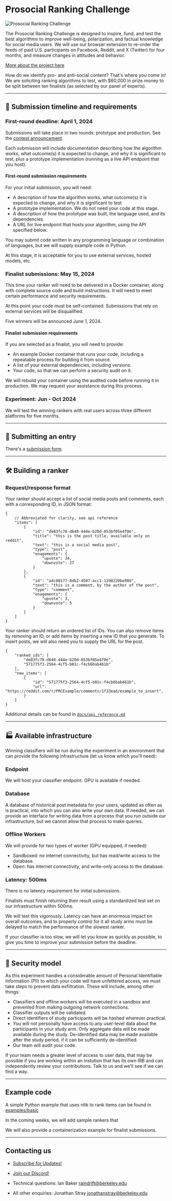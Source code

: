 # Prosocial Ranking Challenge

<p align="center">

![Prosocial Ranking Challenge](/docs/img/prc-logo.png?raw=true)

</p>

The Prosocial Ranking Challenge is designed to inspire, fund, and test the best algorithms to improve well-being, polarization, and factual knowledge for social media users. We will use our browser extension to re-order the feeds of paid U.S. participants on Facebook, Reddit, and X (Twitter) for four months, and measure changes in attitudes and behavior.

[More about the project here](https://humancompatible.ai/news/2024/01/18/the-prosocial-ranking-challenge-60000-in-prizes-for-better-social-media-algorithms/)

How do we identify pro- and anti-social content? That's where you come in! We are soliciting ranking algorithms to test, with $60,000 in prize money to be split between ten finalists (as selected by our panel of experts).

---

## 📅 Submission timeline and requirements

### First-round deadline: April 1, 2024

Submissions will take place in two rounds: prototype and production. See the [contest announcement](https://humancompatible.ai/news/2024/01/18/the-prosocial-ranking-challenge-60000-in-prizes-for-better-social-media-algorithms/).

Each submission will include documentation describing how the algorithm works, what outcome(s) it is expected to change, and why it is significant to test, plus a prototype implementation (running as a live API endpoint that you host).

#### First-round submission requirements

For your initial submission, you will need:

- A description of how the algorithm works, what outcome(s) it is expected to change, and why it is significant to test
- A prototype implementation. We do not need your code at this stage.
- A description of how the prototype was built, the language used, and its dependencies.
- A URL for live endpoint that hosts your algorithm, using the API specified below.

You may submit code written in any programming language or combination of languages, but we will supply example code in Python.

At this stage, it is acceptable for you to use external services, hosted models, etc.

### Finalist submissions: May 15, 2024

This time your ranker will need to be delivered in a Docker container, along with complete source code and build instructions. It will need to meet certain performance and security requirements.

At this point your code must be self-contained. Submissions that rely on external services will be disqualified.

Five winners will be announced June 1, 2024.

#### Finalist submission requirements

If you are selected as a finalist, you will need to provide:

- An example Docker container that runs your code, including a repeatable process for building it from source.
- A list of your external dependencies, including versions.
- Your code, so that we can perform a security audit on it.

We will rebuild your container using the audited code before running it in production. We may request your assistance during this process.

### Experiment: Jun - Oct 2024

We will test the winning rankers with real users across three different platforms for five months.

---

## 📨 Submitting an entry

There's a [submission form](https://forms.gle/tcRvtoFyhGeFyZup7).

---

## 🛠 Building a ranker

### Request/response format

Your ranker should accept a list of social media posts and comments, each with a corresponding ID, in JSON format:

```jsonc
{
    // Abbreviated for clarity, see api reference
    "items": [
        {
            "id": "de83fc78-d648-444e-b20d-853bf05e4f0e",
            "title": "this is the post title, available only on reddit",
            "text": "this is a social media post",
            "type": "post",
            "enagements": {
                "upvote": 34,
                "downvote": 27
            }
        },
        {
            "id": "a4c08177-8db2-4507-acc1-1298220be98d",
            "text": "this is a comment, by the author of the post",
            "type": "comment",
            "enagements": {
                "upvote": 3,
                "downvote": 5
            }
        }
    ]
}
```

Your ranker should return an ordered list of IDs. You can also remove items by removing an ID, or add items by inserting a new ID that you generate. To insert posts, we will also need you to supply the URL for the post.

```jsonc
{
    "ranked_ids": [
        "de83fc78-d648-444e-b20d-853bf05e4f0e",
        "571775f3-2564-4cf5-b01c-f4cb6bab461b"
    ],
    "new_items": [
        {
            "id": "571775f3-2564-4cf5-b01c-f4cb6bab461b",
            "url": "https://reddit.com/r/PRCExample/comments/1f33ead/example_to_insert",
        }
    ]
}
```

Additional details can be found in [`docs/api_reference.md`](/docs/api_reference.md)

---

## 🏭 Available infrastructure

Winning classifiers will be run during the experiment in an environment that can provide the following infrastructure (let us know which you'll need):

### Endpoint

We will host your classifier endpoint. GPU is available if needed.

### Database

A database of historical post metadata for your users, updated as often as is practical, into which you can also write your own data. If needed, we can provide an interface for writing data from a process that you run outside our infrastructure, but we cannot allow that process to make queries.

### Offline Workers

We will provide for two types of worker (GPU equipped, if needed):

- Sandboxed: no internet connectivity, but has read/write access to the database.
- Open: has internet connectivity, and write-only access to the database.

### Latency: 500ms

There is no latency requirement for initial submissions.

Finalists must finish returning their result using a standardized test set on our infrastructure within 500ms.

We will test this vigorously. Latency can have an enormous impact on overall outcomes, and to properly control for it all study arms must be delayed to match the performance of the slowest ranker.

If your classifier is too slow, we will let you know as quickly as possible, to give you time to improve your submission before the deadline.

---

## 🔐 Security model

As this experiment handles a considerable amount of Personal Identifiable Information (PII) to which your code will have unfettered access, we must take steps to prevent data exfiltration. These will include, among other things:

- Classifiers and offline workers will be executed in a sandbox and prevented from making outgoing network connections.
- Classifier outputs will be validated.
- Direct identifiers of study participants will be hashed wherever practical.
- You will not personally have access to any user-level data about the participants in your study arm. Only aggregate data will be made available during the study. De-identified data may be made available after the study period, if it can be sufficiently de-identified.
- Our team will audit your code.

If your team needs a greater level of access to user data, that may be possible if you are working within an instution that has its own IRB and can independently review your contributions. Talk to us and we'll see if we can find a way.

---

## Example code

A simple Python example that uses nltk to rank items can be found in [examples/basic](/examples/basic)

In the coming weeks, we will add sample rankers that

We will also provide a containerization example for finalist submissions.

---

## Contacting us

- [Subscribe for Updates!](https://rankingchallenge.substack.com/)
- [Join our Discord!](https://discord.gg/JRmuHSj8XK)

- Technical questions: Ian Baker <raindrift@berkeley.edu>
- All other enquiries: Jonathan Stray <jonathanstray@berkeley.edu>
